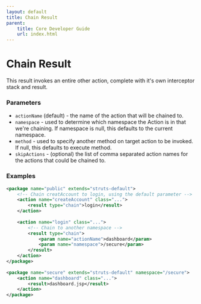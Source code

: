 ```yaml
---
layout: default
title: Chain Result
parent:
    title: Core Developer Guide
    url: index.html
---
```


# Chain Result

This result invokes an entire other action, complete with it's own interceptor stack and result.

### Parameters

- `actionName` (default) - the name of the action that will be chained to.
- `namespace` - used to determine which namespace the Action is in that we're chaining. If namespace is null, this defaults to the current namespace.
- `method` - used to specify another method on target action to be invoked. If null, this defaults to execute method.
- `skipActions` - (optional) the list of comma separated action names for the actions that could be chained to.

### Examples

```xml
<package name="public" extends="struts-default">
    <!-- Chain creatAccount to login, using the default parameter -->
    <action name="createAccount" class="...">
        <result type="chain">login</result>
    </action>
 
    <action name="login" class="...">
        <!-- Chain to another namespace -->
        <result type="chain">
            <param name="actionName">dashboard</param>
            <param name="namespace">/secure</param>
        </result>
    </action>
</package>
 
<package name="secure" extends="struts-default" namespace="/secure">
    <action name="dashboard" class="...">
        <result>dashboard.jsp</result>
    </action>
</package>
```
